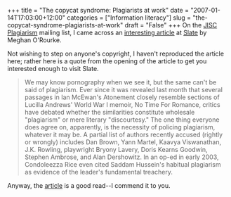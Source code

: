 +++
title = "The copycat syndrome: Plagiarists at work"
date = "2007-01-14T17:03:00+12:00"
categories = ["Information literacy"]
slug = "the-copycat-syndrome-plagiarists-at-work"
draft = "False"
+++
On the [JISC
Plagiarism](https://www.jiscpas.ac.uk/) mailing list, I came across an
[interesting article](https://www.slate.com/id/2157435/) at
[Slate](https://www.slate.com/) by Meghan O'Rourke.

Not wishing to step on anyone's copyright, I haven't reproduced the
article here; rather here is a quote from the opening of the article
to get you interested enough to visit Slate.

> We may know pornography when we see it, but the same can't be said
> of plagiarism. Ever since it was revealed last month that several
> passages in Ian McEwan's Atonement closely resemble sections of
> Lucilla Andrews' World War I memoir, No
> Time For Romance, critics have debated whether the similarities
> constitute wholesale "plagiarism" or mere literary
> "discourtesy." The one thing everyone does agree on, apparently,
> is the necessity of policing plagiarism, whatever it may be. A
> partial list of authors recently accused (rightly or wrongly)
> includes Dan Brown, Yann Martel, Kaavya Viswanathan, J.K. Rowling,
> playwright Bryony Lavery, Doris Kearns Goodwin, Stephen Ambrose,
> and Alan Dershowitz. In an op-ed in early 2003, Condoleezza Rice
> even cited Saddam Hussein's habitual plagiarism as evidence of
> the leader's fundamental treachery.

Anyway, the [article](https://www.slate.com/id/2157435/) is a good 
read--I commend it to you.

